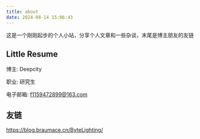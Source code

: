 ```yaml
---
title: about
date: 2024-08-14 15:06:43
---
```

这是一个刚刚起步的个人小站，分享个人文章和一些杂谈，末尾是博主朋友的友链

## **Little Resume**

博主: Deepcity

职业: 研究生

电子邮箱: f1159472899@163.com

## 友链

https://blog.braumace.cn/ByteLighting/